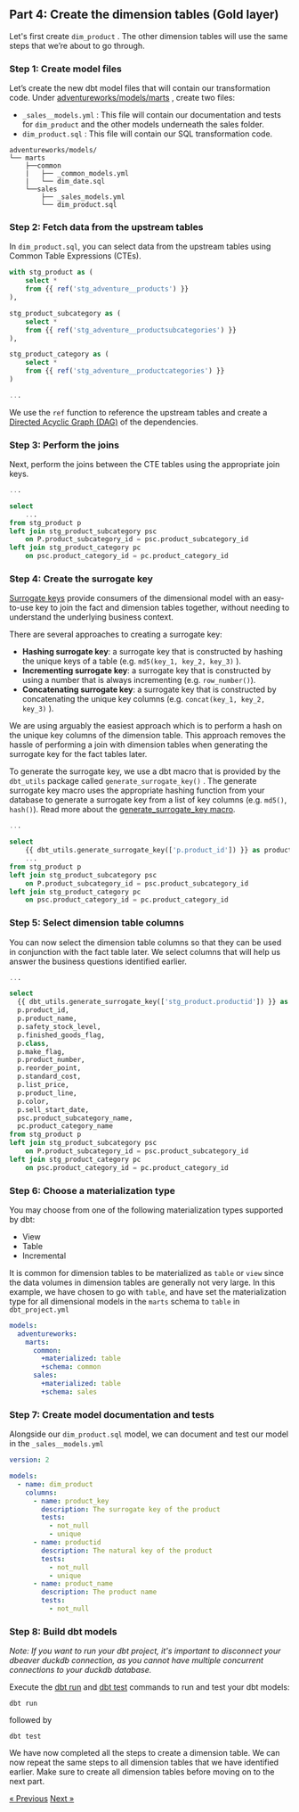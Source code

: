 ## Part 4: Create the dimension tables (Gold layer)

Let's first create `dim_product` . The other dimension tables will use the same steps that we’re about to go through.

### Step 1: Create model files

Let’s create the new dbt model files that will contain our transformation code. Under [adventureworks/models/marts](../adventureworks/models/marts) , create two files:

- `_sales__models.yml` : This file will contain our documentation and tests for `dim_product` and the other models underneath the sales folder.
- `dim_product.sql` : This file will contain our SQL transformation code.

```text
adventureworks/models/
└── marts
    ├──common
    |   ├── _common_models.yml
    |   └── dim_date.sql
    └──sales
        ├── _sales_models.yml
        └── dim_product.sql
```

### Step 2: Fetch data from the upstream tables

In `dim_product.sql`, you can select data from the upstream tables using Common Table Expressions (CTEs).

```sql
with stg_product as (
    select *
    from {{ ref('stg_adventure__products') }}
),

stg_product_subcategory as (
    select *
    from {{ ref('stg_adventure__productsubcategories') }}
),

stg_product_category as (
    select *
    from {{ ref('stg_adventure__productcategories') }}
)

...
```

We use the `ref` function to reference the upstream tables and create a [Directed Acyclic Graph (DAG)](https://docs.getdbt.com/terms/dag) of the dependencies.

### Step 3: Perform the joins

Next, perform the joins between the CTE tables using the appropriate join keys.

```sql
...

select
    ...
from stg_product p
left join stg_product_subcategory psc
    on P.product_subcategory_id = psc.product_subcategory_id
left join stg_product_category pc
    on psc.product_category_id = pc.product_category_id
```

### Step 4: Create the surrogate key

[Surrogate keys](https://www.kimballgroup.com/1998/05/surrogate-keys/) provide consumers of the dimensional model with an easy-to-use key to join the fact and dimension tables together, without needing to understand the underlying business context.

There are several approaches to creating a surrogate key:

- **Hashing surrogate key**: a surrogate key that is constructed by hashing the unique keys of a table (e.g. `md5(key_1, key_2, key_3)` ).
- **Incrementing surrogate key**: a surrogate key that is constructed by using a number that is always incrementing (e.g. `row_number()`).
- **Concatenating surrogate key**: a surrogate key that is constructed by concatenating the unique key columns (e.g. `concat(key_1, key_2, key_3)` ).

We are using arguably the easiest approach which is to perform a hash on the unique key columns of the dimension table. This approach removes the hassle of performing a join with dimension tables when generating the surrogate key for the fact tables later.

To generate the surrogate key, we use a dbt macro that is provided by the `dbt_utils` package called `generate_surrogate_key()` . The generate surrogate key macro uses the appropriate hashing function from your database to generate a surrogate key from a list of key columns (e.g. `md5()`, `hash()`). Read more about the [generate_surrogate_key macro](https://docs.getdbt.com/blog/sql-surrogate-keys).

```sql
...

select
    {{ dbt_utils.generate_surrogate_key(['p.product_id']) }} as product_key,
    ...
from stg_product p
left join stg_product_subcategory psc
    on P.product_subcategory_id = psc.product_subcategory_id
left join stg_product_category pc
    on psc.product_category_id = pc.product_category_id
```

### Step 5: Select dimension table columns

You can now select the dimension table columns so that they can be used in conjunction with the fact table later. We select columns that will help us answer the business questions identified earlier.

```sql
...

select
  {{ dbt_utils.generate_surrogate_key(['stg_product.productid']) }} as product_key,
  p.product_id,
  p.product_name,
  p.safety_stock_level,
  p.finished_goods_flag,
  p.class,
  p.make_flag,
  p.product_number,
  p.reorder_point,
  p.standard_cost,
  p.list_price,
  p.product_line,
  p.color,
  p.sell_start_date,
  psc.product_subcategory_name,
  pc.product_category_name
from stg_product p
left join stg_product_subcategory psc
    on P.product_subcategory_id = psc.product_subcategory_id
left join stg_product_category pc
    on psc.product_category_id = pc.product_category_id
```

### Step 6: Choose a materialization type

You may choose from one of the following materialization types supported by dbt:

- View
- Table
- Incremental

It is common for dimension tables to be materialized as `table` or `view` since the data volumes in dimension tables are generally not very large. In this example, we have chosen to go with `table`, and have set the materialization type for all dimensional models in the `marts` schema to `table` in `dbt_project.yml`

```yaml
models:
  adventureworks:
    marts:
      common:
        +materialized: table
        +schema: common
      sales:
        +materialized: table
        +schema: sales
```

### Step 7: Create model documentation and tests

Alongside our `dim_product.sql` model, we can document and test our model in the `_sales__models.yml`

```yaml
version: 2

models:
  - name: dim_product
    columns:
      - name: product_key
        description: The surrogate key of the product
        tests:
          - not_null
          - unique
      - name: productid
        description: The natural key of the product
        tests:
          - not_null
          - unique
      - name: product_name
        description: The product name
        tests:
          - not_null
```

### Step 8: Build dbt models

*Note: If you want to run your dbt project, it's important to disconnect your dbeaver duckdb connection, as you cannot have multiple concurrent connections to your duckdb database.*

Execute the [dbt run](https://docs.getdbt.com/reference/commands/run) and [dbt test](https://docs.getdbt.com/reference/commands/run) commands to run and test your dbt models:

```
dbt run
```
followed by

```
dbt test
```

We have now completed all the steps to create a dimension table. We can now repeat the same steps to all dimension tables that we have identified earlier. Make sure to create all dimension tables before moving on to the next part.

[&laquo; Previous](part05-create-staging.md) [Next &raquo;](part07-create-fact.md)
